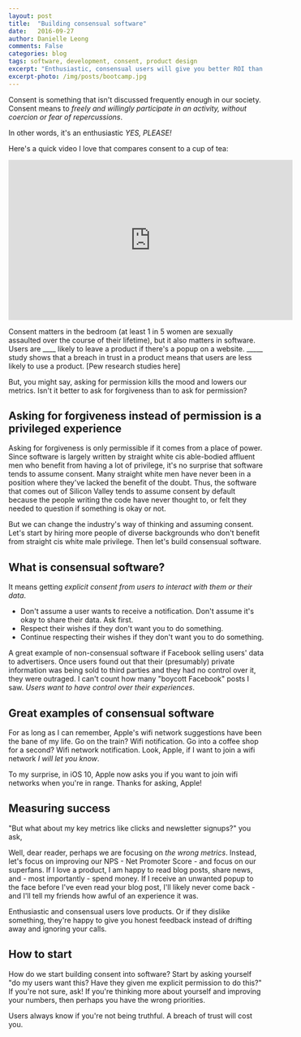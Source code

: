 ```yaml
---
layout: post
title:  "Building consensual software"
date:   2016-09-27
author: Danielle Leong
comments: False
categories: blog
tags: software, development, consent, product design
excerpt: "Enthusiastic, consensual users will give you better ROI than reluctant users"
excerpt-photo: /img/posts/bootcamp.jpg
---
```


Consent is something that isn't discussed frequently enough in our society. Consent means to _freely and willingly participate in an activity, without coercion or fear of repercussions_.

In other words, it's an enthusiastic *YES, PLEASE!*

Here's a quick video I love that compares consent to a cup of tea:

<iframe width="560" height="315" src="https://www.youtube.com/embed/oQbei5JGiT8" frameborder="0" allowfullscreen></iframe>

Consent matters in the bedroom (at least 1 in 5 women are sexually assaulted over the course of their lifetime), but it also matters in software. Users are ____ likely to leave a product if there's a popup on a website. _____ study shows that a breach in trust in a product means that users are less likely to use a product. [Pew research studies here]

But, you might say, asking for permission kills the mood and lowers our metrics. Isn't it better to ask for forgiveness than to ask for permission?

## Asking for forgiveness instead of permission is a privileged experience

Asking for forgiveness is only permissible if it comes from a place of power. Since software is largely written by straight white cis able-bodied affluent men who benefit from having a lot of privilege, it's no surprise that software tends to assume consent. Many straight white men have never been in a position where they've lacked the benefit of the doubt. Thus, the software that comes out of Silicon Valley tends to assume consent by default because the people writing the code have never thought to, or felt they needed to question if something is okay or not.

But we can change the industry's way of thinking and assuming consent. Let's start by hiring more people of diverse backgrounds who don't benefit from straight cis white male privilege. Then let's build consensual software.

## What is consensual software?

It means getting _explicit consent from users to interact with them or their data_.

- Don't assume a user wants to receive a notification. Don't assume it's okay to share their data. Ask first.
- Respect their wishes if they don't want you to do something.
- Continue respecting their wishes if they don't want you to do something.

A great example of non-consensual software if Facebook selling users' data to advertisers. Once users found out that their (presumably) private information was being sold to third parties and they had no control over it, they were outraged. I can't count how many "boycott Facebook" posts I saw. _Users want to have control over their experiences_.

## Great examples of consensual software

For as long as I can remember, Apple's wifi network suggestions have been the bane of my life. Go on the train? Wifi notification. Go into a coffee shop for a second? Wifi network notification. Look, Apple, if I want to join a wifi network _I will let you know_.

To my surprise, in iOS 10, Apple now asks you if you want to join wifi networks when you're in range. Thanks for asking, Apple!

## Measuring success

"But what about my key metrics like clicks and newsletter signups?" you ask,

Well, dear reader, perhaps we are focusing on _the wrong metrics_. Instead, let's focus on improving our NPS - Net Promoter Score - and focus on our superfans. If I love a product, I am happy to read blog posts, share news, and - most importantly - spend money. If I receive an unwanted popup to the face before I've even read your blog post, I'll likely never come back - and I'll tell my friends how awful of an experience it was.

Enthusiastic and consensual users love products. Or if they dislike something, they're happy to give you honest feedback instead of drifting away and ignoring your calls.

## How to start

How do we start building consent into software? Start by asking yourself "do my users want this? Have they given me explicit permission to do this?" If you're not sure, ask! If you're thinking more about yourself and improving your numbers, then perhaps you have the wrong priorities.

Users always know if you're not being truthful. A breach of trust will cost you.

